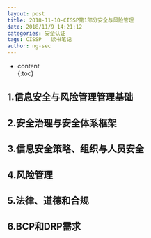```yaml
---
layout: post  
title: 2018-11-10-CISSP第1部分安全与风险管理
date: 2018/11/9 14:21:12
categories: 安全认证 
tags: CISSP   读书笔记
author: ng-sec  
---
```


* content  
{:toc}

## 1.信息安全与风险管理管理基础


## 2.安全治理与安全体系框架

## 3.信息安全策略、组织与人员安全

## 4.风险管理

## 5.法律、道德和合规

## 6.BCP和DRP需求